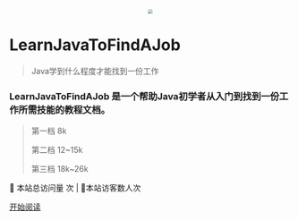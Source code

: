  <div align="center"> <img src="https://blog-1253198264.cos.ap-guangzhou.myqcloud.com/%E5%85%AC%E4%BC%97%E5%8F%B7HelloCoder.png"/  style="zoom:50%;"> </div>

# LearnJavaToFindAJob

> Java学到什么程度才能找到一份工作

### LearnJavaToFindAJob 是一个帮助Java初学者从入门到找到一份工作所需技能的教程文档。

> 第一档 8k
>
> 第二档 12~15k
>
> 第三档 18k~26k

<span id="busuanzi_container_site_pv">
👀    本站总访问量 <span id="busuanzi_value_site_pv"></span>次
</span>| 🐒本站访客数<span id="busuanzi_value_site_uv"></span>人次

[开始阅读](/README.md)







